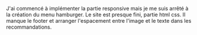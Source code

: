 J'ai commencé à implémenter la partie responsive mais je me suis arrêté à la création du menu hamburger.
Le site est presque fini, partie html css. Il manque le footer et arranger l'espacement entre l'image et le texte dans les recommandations.